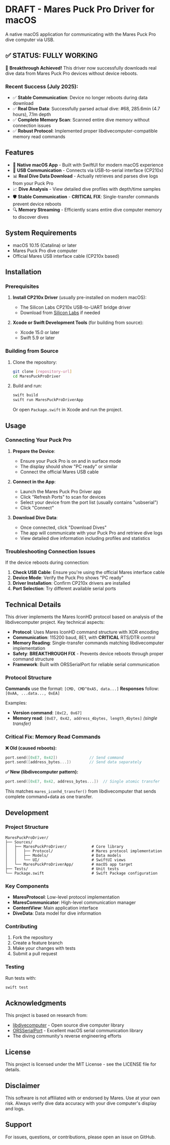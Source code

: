 # DRAFT - Mares Puck Pro Driver for macOS

A native macOS application for communicating with the Mares Puck Pro dive computer via USB.

## ✅ **STATUS: FULLY WORKING** 

🎉 **Breakthrough Achieved!** This driver now successfully downloads real dive data from Mares Puck Pro devices without device reboots.

### Recent Success (July 2025):
- ✅ **Stable Communication**: Device no longer reboots during data download
- ✅ **Real Dive Data**: Successfully parsed actual dive: #68, 285.6min (4.7 hours), 7.1m depth
- ✅ **Complete Memory Scan**: Scanned entire dive memory without connection issues
- ✅ **Robust Protocol**: Implemented proper libdivecomputer-compatible memory read commands

## Features

- 🌊 **Native macOS App** - Built with SwiftUI for modern macOS experience  
- 🔌 **USB Communication** - Connects via USB-to-serial interface (CP210x)
- 📊 **Real Dive Data Download** - Actually retrieves and parses dive logs from your Puck Pro
- 📈 **Dive Analysis** - View detailed dive profiles with depth/time samples
- 🛡️ **Stable Communication** - **CRITICAL FIX**: Single-transfer commands prevent device reboots
- 🔍 **Memory Streaming** - Efficiently scans entire dive computer memory to discover dives

## System Requirements

- macOS 10.15 (Catalina) or later
- Mares Puck Pro dive computer
- Official Mares USB interface cable (CP210x based)

## Installation

### Prerequisites

1. **Install CP210x Driver** (usually pre-installed on modern macOS):
   - The Silicon Labs CP210x USB-to-UART bridge driver
   - Download from [Silicon Labs](https://www.silabs.com/developer-tools/usb-to-uart-bridge-vcp-drivers) if needed

2. **Xcode or Swift Development Tools** (for building from source):
   - Xcode 15.0 or later
   - Swift 5.9 or later

### Building from Source

1. Clone the repository:
   ```bash
   git clone [repository-url]
   cd MaresPuckProDriver
   ```

2. Build and run:
   ```bash
   swift build
   swift run MaresPuckProDriverApp
   ```

   Or open `Package.swift` in Xcode and run the project.

## Usage

### Connecting Your Puck Pro

1. **Prepare the Device**:
   - Ensure your Puck Pro is on and in surface mode
   - The display should show "PC ready" or similar
   - Connect the official Mares USB cable

2. **Connect in the App**:
   - Launch the Mares Puck Pro Driver app
   - Click "Refresh Ports" to scan for devices
   - Select your device from the port list (usually contains "usbserial")
   - Click "Connect"

3. **Download Dive Data**:
   - Once connected, click "Download Dives"
   - The app will communicate with your Puck Pro and retrieve dive logs
   - View detailed dive information including profiles and statistics

### Troubleshooting Connection Issues

If the device reboots during connection:

1. **Check USB Cable**: Ensure you're using the official Mares interface cable
2. **Device Mode**: Verify the Puck Pro shows "PC ready"
3. **Driver Installation**: Confirm CP210x drivers are installed
4. **Port Selection**: Try different available serial ports

## Technical Details

This driver implements the Mares IconHD protocol based on analysis of the libdivecomputer project. Key technical aspects:

- **Protocol**: Uses Mares IconHD command structure with XOR encoding  
- **Communication**: 115200 baud, 8E1, with **CRITICAL** RTS/DTR control
- **Memory Reading**: Single-transfer commands matching libdivecomputer implementation
- **Safety**: **BREAKTHROUGH FIX** - Prevents device reboots through proper command structure
- **Framework**: Built with ORSSerialPort for reliable serial communication

### Protocol Structure  

**Commands** use the format: `[CMD, CMD^0xA5, data...]`
**Responses** follow: `[0xAA, ...data..., 0xEA]`

Examples:
- **Version command**: `[0xC2, 0x67]`
- **Memory read**: `[0xE7, 0x42, address_4bytes, length_4bytes]` *(single transfer)*

### Critical Fix: Memory Read Commands

**❌ Old (caused reboots):**
```swift
port.send([0xE7, 0x42])              // Send command
port.send([address_bytes...])        // Send data separately  
```

**✅ New (libdivecomputer pattern):**
```swift  
port.send([0xE7, 0x42, address_bytes...])  // Single atomic transfer
```

This matches `mares_iconhd_transfer()` from libdivecomputer that sends complete command+data as one transfer.

## Development

### Project Structure

```
MaresPuckProDriver/
├── Sources/
│   ├── MaresPuckProDriver/           # Core library
│   │   ├── Protocol/                 # Mares protocol implementation
│   │   ├── Models/                   # Data models
│   │   └── UI/                       # SwiftUI views
│   └── MaresPuckProDriverApp/        # macOS app target
├── Tests/                            # Unit tests
└── Package.swift                     # Swift Package configuration
```

### Key Components

- **MaresProtocol**: Low-level protocol implementation
- **MaresCommunicator**: High-level communication manager
- **ContentView**: Main application interface
- **DiveData**: Data model for dive information

### Contributing

1. Fork the repository
2. Create a feature branch
3. Make your changes with tests
4. Submit a pull request

### Testing

Run tests with:
```bash
swift test
```

## Acknowledgments

This project is based on research from:
- [libdivecomputer](https://github.com/libdivecomputer/libdivecomputer) - Open source dive computer library
- [ORSSerialPort](https://github.com/armadsen/ORSSerialPort) - Excellent macOS serial communication library
- The diving community's reverse engineering efforts

## License

This project is licensed under the MIT License - see the LICENSE file for details.

## Disclaimer

This software is not affiliated with or endorsed by Mares. Use at your own risk. Always verify dive data accuracy with your dive computer's display and logs.

## Support

For issues, questions, or contributions, please open an issue on GitHub.
